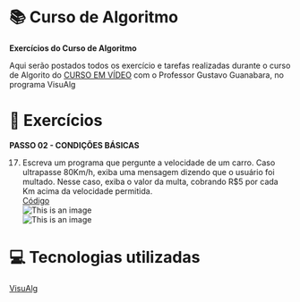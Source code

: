 # :books: Curso de Algoritmo
**Exercícios do Curso de Algoritmo**

 Aqui serão postados todos os exercício e tarefas realizadas durante o curso de Algorito do [CURSO EM VÍDEO](https://www.youtube.com/watch?v=8mei6uVttho&list=PLHz_AreHm4dmSj0MHol_aoNYCSGFqvfXV) com o Professor Gustavo Guanabara, no programa VisuAlg
 
 # :page_with_curl: Exercícios
 **PASSO 02 - CONDIÇÕES BÁSICAS**
 
17) Escreva um programa que pergunte a velocidade de um carro. Caso ultrapasse 80Km/h, exiba uma mensagem dizendo que o usuário foi multado. Nesse caso, exiba o valor da multa, cobrando R$5 por cada Km acima da velocidade permitida.<br/> [Código](https://github.com/ArgemiroC/Curso-de-Algoritmo/blob/main/Exerc%C3%ADcios%20-%20PASSO%2002/Exerc%C3%ADcio%2017%20-%20Multa%20por%20excesso%20de%20velocidade)<br/> ![This is an image](https://github.com/ArgemiroC/Curso-de-Algoritmo/blob/main/Imagens/Exerc%C3%ADcio%2017(Multa%20por%20excesso%20de%20velocidade).jpeg)<br/> ![This is an image](https://github.com/ArgemiroC/Curso-de-Algoritmo/blob/main/Imagens/Exerc%C3%ADcio%2017(Multa%20por%20excesso%20de%20velocidade)2.jpeg)<br/>

# :computer: Tecnologias utilizadas

[VisuAlg](https://visualg3.com.br/)
